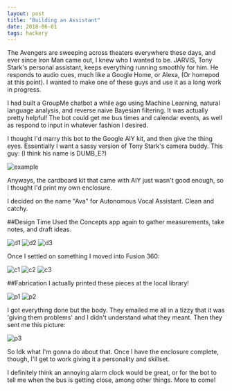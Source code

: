 ```yaml
---
layout: post
title: "Building an Assistant"
date: 2018-06-01
tags: hackery
---
```

The Avengers are sweeping across theaters everywhere these days, and ever since Iron Man came out, I knew who I wanted to be. JARVIS, Tony Stark's personal assistant, keeps everything running smoothly for him. He responds to audio cues, much like a Google Home, or Alexa, (Or homepod at this point). I wanted to make one of these guys and use it as a long work in progress.

I had built a GroupMe chatbot a while ago using Machine Learning, natural language analysis, and reverse naive Bayesian filtering. It was actually pretty helpful! The bot could get me bus times and calendar events, as well as respond to input in whatever fashion I desired.

I thought I'd marry this bot to the Google AIY kit, and then give the thing eyes.
Essentially I want a sassy version of Tony Stark's camera buddy. This guy:
(I think his name is DUMB_E?)

![example]({{site.url}}/assets/images/posts/2018-06-01-assistant/example.jpg)

Anyways, the cardboard kit that came with AIY just wasn't good enough, so I thought I'd print my own enclosure.

I decided on the name "Ava" for Autonomous Vocal Assistant. Clean and catchy.

##Design Time
Used the Concepts app again to gather measurements, take notes, and draft ideas.

![d1]({{site.url}}/assets/images/posts/2018-06-01-assistant/design1.jpg)
![d2]({{site.url}}/assets/images/posts/2018-06-01-assistant/design2.jpg)
![d3]({{site.url}}/assets/images/posts/2018-06-01-assistant/design3.jpg)

Once I settled on something I moved into Fusion 360:

![c1]({{site.url}}/assets/images/posts/2018-06-01-assistant/case1.jpg)
![c2]({{site.url}}/assets/images/posts/2018-06-01-assistant/case2.jpg)
![c3]({{site.url}}/assets/images/posts/2018-06-01-assistant/case3.jpg)


##Fabrication
I actually printed these pieces at the local library! 

![p1]({{site.url}}/assets/images/posts/2018-06-01-assistant/physical1.jpg)
![p2]({{site.url}}/assets/images/posts/2018-06-01-assistant/physical2.jpg)

I got everything done but the body. They emailed me all in a tizzy that it was 'giving them problems' and I didn't understand what they meant. Then they sent me this picture:

![p3]({{site.url}}/assets/images/posts/2018-06-01-assistant/physical3.jpg)

So Idk what I'm gonna do about that. Once I have the enclosure complete, though, I'll get to work giving it a personality and skillset.

I definitely think an annoying alarm clock would be great, or for the bot to tell me when the bus is getting close, among other things.
More to come!